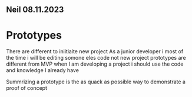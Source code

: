 ## Neil 08.11.2023
# Prototypes

There are different to iniitiaite new project
As a junior developer i most of the time i will be editing somone eles code not new project
prototypes are different from  MVP
when I am developing a project i should use the code and knowledge I  already have

Summrizing a prototype is the as quack as possible way to demonstrate a proof of concept